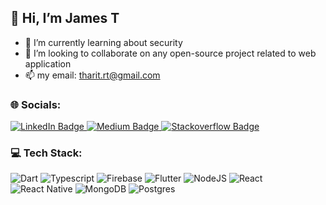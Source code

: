 ## 👋 Hi, I’m James T

- 🌱 I’m currently learning about security 
- 💞️ I’m looking to collaborate on any open-source project related to web application
- 📫 my email: tharit.rt@gmail.com

### 🌐 Socials:

  <div id="badges">
    <a href="https://www.linkedin.com/in/tharit-rt/">
      <img src="https://img.shields.io/badge/LinkedIn-blue?style=for-the-badge&logo=linkedin&logoColor=white" alt="LinkedIn Badge"/>
    </a>
    <a href="https://medium.com/@tharit.rt">
      <img src="https://img.shields.io/badge/Medium-gray?style=for-the-badge&logo=medium&logoColor=white" alt="Medium Badge"/>
    </a>
  <a href="https://stackoverflow.com/users/11612628/james-t">
      <img src="https://img.shields.io/badge/Stackoverflow-white?style=for-the-badge&logo=stackoverflow&logoColor=orenge" alt="Stackoverflow Badge"/>
    </a>
  </div>

### 💻 Tech Stack:

![Dart](https://img.shields.io/badge/dart-%230175C2.svg?style=for-the-badge&logo=dart&logoColor=white) ![Typescript](https://img.shields.io/badge/typescript-%23323330.svg?style=for-the-badge&logo=typescript&logoColor=%23F7DF1E) ![Firebase](https://img.shields.io/badge/firebase-%23039BE5.svg?style=for-the-badge&logo=firebase)   ![Flutter](https://img.shields.io/badge/Flutter-%2302569B.svg?style=for-the-badge&logo=Flutter&logoColor=white) ![NodeJS](https://img.shields.io/badge/node.js-6DA55F?style=for-the-badge&logo=node.js&logoColor=white) ![React](https://img.shields.io/badge/react-%2320232a.svg?style=for-the-badge&logo=react&logoColor=%2361DAFB) ![React Native](https://img.shields.io/badge/react_native-%2320232a.svg?style=for-the-badge&logo=react&logoColor=%2361DAFB)  ![MongoDB](https://img.shields.io/badge/MongoDB-%234ea94b.svg?style=for-the-badge&logo=mongodb&logoColor=white) ![Postgres](https://img.shields.io/badge/postgres-%23316192.svg?style=for-the-badge&logo=postgresql&logoColor=white)
